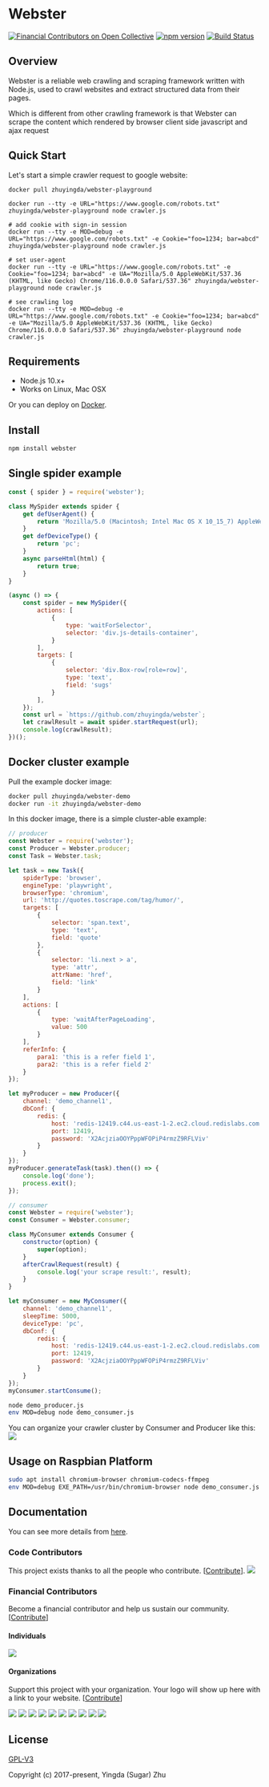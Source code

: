 # Webster
[![Financial Contributors on Open Collective](https://opencollective.com/webster/all/badge.svg?label=financial+contributors)](https://opencollective.com/webster) [![npm version](https://badge.fury.io/js/webster.svg)](https://www.npmjs.com/package/webster)
[![Build Status](https://travis-ci.org/zhuyingda/webster.svg?branch=master)](https://travis-ci.org/zhuyingda/webster)

## Overview

Webster is a reliable web crawling and scraping framework written with Node.js, used to crawl websites and extract structured data from their pages.

Which is different from other crawling framework is that Webster can scrape the content which rendered by browser client side javascript and ajax request

## Quick Start
Let's start a simple crawler request to google website:
```
docker pull zhuyingda/webster-playground

docker run --tty -e URL="https://www.google.com/robots.txt" zhuyingda/webster-playground node crawler.js

# add cookie with sign-in session
docker run --tty -e MOD=debug -e URL="https://www.google.com/robots.txt" -e Cookie="foo=1234; bar=abcd" zhuyingda/webster-playground node crawler.js

# set user-agent
docker run --tty -e URL="https://www.google.com/robots.txt" -e Cookie="foo=1234; bar=abcd" -e UA="Mozilla/5.0 AppleWebKit/537.36 (KHTML, like Gecko) Chrome/116.0.0.0 Safari/537.36" zhuyingda/webster-playground node crawler.js

# see crawling log
docker run --tty -e MOD=debug -e URL="https://www.google.com/robots.txt" -e Cookie="foo=1234; bar=abcd" -e UA="Mozilla/5.0 AppleWebKit/537.36 (KHTML, like Gecko) Chrome/116.0.0.0 Safari/537.36" zhuyingda/webster-playground node crawler.js
```

## Requirements
- Node.js 10.x+
- Works on Linux, Mac OSX

Or you can deploy on [Docker](https://hub.docker.com/r/zhuyingda/webster-runtime/).

## Install
```bash
npm install webster
```

## Single spider example

```javascript
const { spider } = require('webster');

class MySpider extends spider {
    get defUserAgent() {
        return 'Mozilla/5.0 (Macintosh; Intel Mac OS X 10_15_7) AppleWebKit/537.36 (KHTML, like Gecko) Chrome/97.0.4692.71 Safari/537.36';
    }
    get defDeviceType() {
        return 'pc';
    }
    async parseHtml(html) {
        return true;
    }
}

(async () => {
    const spider = new MySpider({
        actions: [
            {
                type: 'waitForSelector',
                selector: 'div.js-details-container',
            }
        ],
        targets: [
            {
                selector: 'div.Box-row[role=row]',
                type: 'text',
                field: 'sugs'
            }
        ],
    });
    const url = `https://github.com/zhuyingda/webster`;
    let crawlResult = await spider.startRequest(url);
    console.log(crawlResult);
})();
```

## Docker cluster example

Pull the example docker image:
```bash
docker pull zhuyingda/webster-demo
docker run -it zhuyingda/webster-demo
```

In this docker image, there is a simple cluster-able example:

```javascript
// producer
const Webster = require('webster');
const Producer = Webster.producer;
const Task = Webster.task;

let task = new Task({
    spiderType: 'browser',
    engineType: 'playwright',
    browserType: 'chromium',
    url: 'http://quotes.toscrape.com/tag/humor/',
    targets: [
        {
            selector: 'span.text',
            type: 'text',
            field: 'quote'
        },
        {
            selector: 'li.next > a',
            type: 'attr',
            attrName: 'href',
            field: 'link'
        }
    ],
    actions: [
        {
            type: 'waitAfterPageLoading',
            value: 500
        }
    ],
    referInfo: {
        para1: 'this is a refer field 1',
        para2: 'this is a refer field 2'
    }
});

let myProducer = new Producer({
    channel: 'demo_channel1',
    dbConf: {
        redis: {
            host: 'redis-12419.c44.us-east-1-2.ec2.cloud.redislabs.com',
            port: 12419,
            password: 'X2AcjziaOOYPppWFOPiP4rmzZ9RFLViv'
        }
    }
});
myProducer.generateTask(task).then(() => {
    console.log('done');
    process.exit();
});
```

```javascript
// consumer
const Webster = require('webster');
const Consumer = Webster.consumer;

class MyConsumer extends Consumer {
    constructor(option) {
        super(option);
    }
    afterCrawlRequest(result) {
        console.log('your scrape result:', result);
    }
}

let myConsumer = new MyConsumer({
    channel: 'demo_channel1',
    sleepTime: 5000,
    deviceType: 'pc',
    dbConf: {
        redis: {
            host: 'redis-12419.c44.us-east-1-2.ec2.cloud.redislabs.com',
            port: 12419,
            password: 'X2AcjziaOOYPppWFOPiP4rmzZ9RFLViv'
        }
    }
});
myConsumer.startConsume();
```

```bash
node demo_producer.js
env MOD=debug node demo_consumer.js
```

You can organize your crawler cluster by Consumer and Producer like this:
![](https://raw.githubusercontent.com/zhuyingda/webster/master/doc/webster-workflow.svg)

## Usage on Raspbian Platform
```bash
sudo apt install chromium-browser chromium-codecs-ffmpeg
env MOD=debug EXE_PATH=/usr/bin/chromium-browser node demo_consumer.js
```

## Documentation
You can see more details from [here](http://webster.zhuyingda.com/).

### Code Contributors

This project exists thanks to all the people who contribute. [[Contribute](CONTRIBUTING.md)].
<a href="https://github.com/zhuyingda/webster/graphs/contributors"><img src="https://opencollective.com/webster/contributors.svg?width=890&button=false" /></a>

### Financial Contributors

Become a financial contributor and help us sustain our community. [[Contribute](https://opencollective.com/webster/contribute)]

#### Individuals

<a href="https://opencollective.com/webster"><img src="https://opencollective.com/webster/individuals.svg?width=890"></a>

#### Organizations

Support this project with your organization. Your logo will show up here with a link to your website. [[Contribute](https://opencollective.com/webster/contribute)]

<a href="https://opencollective.com/webster/organization/0/website"><img src="https://opencollective.com/webster/organization/0/avatar.svg"></a>
<a href="https://opencollective.com/webster/organization/1/website"><img src="https://opencollective.com/webster/organization/1/avatar.svg"></a>
<a href="https://opencollective.com/webster/organization/2/website"><img src="https://opencollective.com/webster/organization/2/avatar.svg"></a>
<a href="https://opencollective.com/webster/organization/3/website"><img src="https://opencollective.com/webster/organization/3/avatar.svg"></a>
<a href="https://opencollective.com/webster/organization/4/website"><img src="https://opencollective.com/webster/organization/4/avatar.svg"></a>
<a href="https://opencollective.com/webster/organization/5/website"><img src="https://opencollective.com/webster/organization/5/avatar.svg"></a>
<a href="https://opencollective.com/webster/organization/6/website"><img src="https://opencollective.com/webster/organization/6/avatar.svg"></a>
<a href="https://opencollective.com/webster/organization/7/website"><img src="https://opencollective.com/webster/organization/7/avatar.svg"></a>
<a href="https://opencollective.com/webster/organization/8/website"><img src="https://opencollective.com/webster/organization/8/avatar.svg"></a>
<a href="https://opencollective.com/webster/organization/9/website"><img src="https://opencollective.com/webster/organization/9/avatar.svg"></a>

## License

[GPL-V3](http://www.gnu.org/licenses/)

Copyright (c) 2017-present, Yingda (Sugar) Zhu
